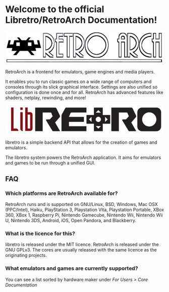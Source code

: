 # Welcome to the official Libretro/RetroArch Documentation!

![](image/branding/retroarch_banner.png)

RetroArch is a frontend for emulators, game engines and media players.

It enables you to run classic games on a wide range of computers and consoles through its slick graphical interface. Settings are also unified so configuration is done once and for all. RetroArch has advanced features like shaders, netplay, rewinding, and more!

![](image/branding/libretro_banner.png)

libretro is a simple backend API that allows for the creation of games and emulators.

The libretro system powers the RetroArch application. It aims for emulators and games to be run through a unified GUI.

## FAQ

### Which platforms are RetroArch available for?
RetroArch runs and is supported on GNU/Linux, BSD, Windows, Mac OSX (PPC/Intel), Haiku, PlayStation 3, Playstation Vita, Playstation Portable, XBox 360, XBox 1, Raspberry Pi, Nintendo Gamecube, Nintendo Wii, Nintendo Wii U, Nintendo 3DS, Android, iOS, Open Pandora, and Blackberry.

### What is the licence for this?
libretro is released under the MIT licence. RetroArch is released under the GNU GPLv3. The cores are usually released with the same licence as the originating projects.

### What emulators and games are currently supported?
You can see a list sorted by hardware maker under *For Users > Core Documentation*
